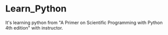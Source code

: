 # Learn_Python
It's learning python from "A Primer on Scientific Programming with Python 4th edition" with instructor.
